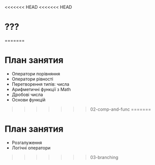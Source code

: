 <<<<<<< HEAD
<<<<<<< HEAD
# ???
=======
# План занятия

- Оператори порівняння
- Оператори рівності
- Перетворення типів: числа
- Арифметичні функції з Math
- Дробові числа
- Основи функцій
>>>>>>> 02-comp-and-func
=======
# План занятия

- Розгалуження
- Логічні оператори
>>>>>>> 03-branching
